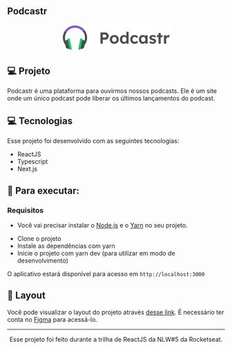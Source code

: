## Podcastr


<p align="center">
    <img alt="podcastr" src="public/images/logo.svg" width="50%">
</p>




## 💻 Projeto

Podcastr é uma plataforma para ouvirmos nossos podcasts.
Ele é um site onde um único podcast pode liberar os últimos lançamentos do podcast.




## 💻 Tecnologias

Esse projeto foi desenvolvido com as seguintes tecnologias:

- ReactJS
- Typescript
- Next.js



 
## 🚀 Para executar:

### Requisitos

- Você vai precisar instalar o [Node.js](https://nodejs.org/en/download/) e o [Yarn](https://yarnpkg.com/) no seu projeto.

* Clone o projeto
* Instale as dependências com yarn
* Inicie o projeto com yarn dev (para utilizar em modo de desenvolvimento)


O aplicativo estará disponível para acesso em `http://localhost:3000`




## 🔖 Layout

Você pode visualizar o layout do projeto através [desse link](https://www.figma.com/file/UwFEntsHpHYJlHNQAQr4gA/Podcastr?node-id=160%3A2761). É necessário ter conta no [Figma](https://figma.com) para acessá-lo.


-----------------------------------------------------------------

<div align="center">Esse projeto foi feito durante a trilha de ReactJS da NLW#5 da Rocketseat.</div>